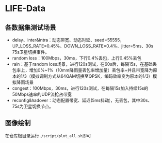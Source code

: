 # LIFE-Data

## 各数据集测试场景

- delay、inter&intra：动态带宽、动态时延、seed=55555，UP_LOSS_RATE=0.45%、DOWN_LOSS_RATE=0.4%、jitter=5ms、30s 75s卫星切换事件。
- random loss：100Mbps，30ms，下行0.4%丢包，上行0.45%丢包
- rain：基于random loss场景，进行120s测试，在60s后，每隔15s，在基础丢包率上，增加0%~1%（10mm降雨量丢包率增加量）丢包率+并且带宽降为原本的1/3（模拟调制方式从64QAM切换至QPSK，编码效率变为原本的1/3）模拟降雨场景
- congest：100Mbps，30ms，进行120s测试，在每隔15s加入持续15s的50Mbps速率的UDP流抢占带宽
- reconfig&hadover：动态配置带宽、延迟(5ms抖动)，无丢包，其中30s、75s为卫星切换节点。

## 图像绘制

在仓库根目录运行`./script/plot_all.sh`即可
